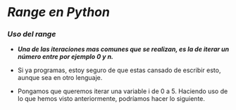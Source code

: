 # **_Range en Python_**

### **_Uso del range_**

- **_Una de las iteraciones mas comunes que se realizan, es la de iterar un número entre por ejemplo 0 y n._**
  
- Si ya programas, estoy seguro de que estas cansado de escribir esto, aunque sea en otro lenguaje.
  
- Pongamos que queremos iterar una variable i de 0 a 5. Haciendo uso de lo que hemos visto anteriormente, podríamos hacer lo siguiente.
